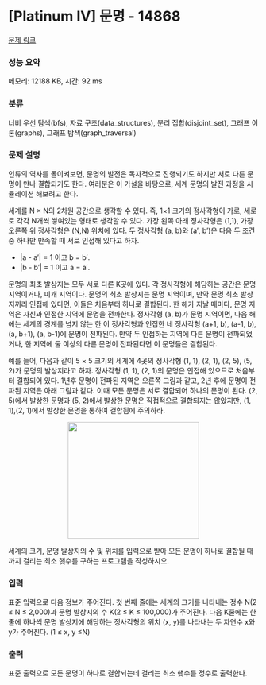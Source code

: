 # [Platinum IV] 문명 - 14868 

[문제 링크](https://www.acmicpc.net/problem/14868) 

### 성능 요약

메모리: 12188 KB, 시간: 92 ms

### 분류

너비 우선 탐색(bfs), 자료 구조(data_structures), 분리 집합(disjoint_set), 그래프 이론(graphs), 그래프 탐색(graph_traversal)

### 문제 설명

<p>인류의 역사를 돌이켜보면, 문명의 발전은 독자적으로 진행되기도 하지만 서로 다른 문명이 만나 결합되기도 한다. 여러분은 이 가설을 바탕으로, 세계 문명의 발전 과정을 시뮬레이션 해보려고 한다.</p>

<p>세계를 N × N의 2차원 공간으로 생각할 수 있다. 즉, 1×1 크기의 정사각형이 가로, 세로로 각각 N개씩 쌓여있는 형태로 생각할 수 있다. 가장 왼쪽 아래 정사각형은 (1,1), 가장 오른쪽 위 정사각형은 (N,N) 위치에 있다. 두 정사각형 (a, b)와 (a′, b′)은 다음 두 조건 중 하나만 만족할 때 서로 인접해 있다고 하자.</p>

<ul>
	<li>|a - a′| = 1 이고 b = b′.</li>
	<li>|b - b′| = 1 이고 a = a′.</li>
</ul>

<p>문명의 최초 발상지는 모두 서로 다른 K곳에 있다. 각 정사각형에 해당하는 공간은 문명 지역이거나, 미개 지역이다. 문명의 최초 발상지는 문명 지역이며, 만약 문명 최초 발상지끼리 인접해 있다면, 이들은 처음부터 하나로 결합된다. 한 해가 지날 때마다, 문명 지역은 자신과 인접한 지역에 문명을 전파한다. 정사각형 (a, b)가 문명 지역이면, 다음 해에는 세계의 경계를 넘지 않는 한 이 정사각형과 인접한 네 정사각형 (a+1, b), (a-1, b), (a, b+1), (a, b-1)에 문명이 전파된다. 만약 두 인접하는 지역에 다른 문명이 전파되었거나, 한 지역에 둘 이상의 다른 문명이 전파된다면 이 문명들은 결합된다.</p>

<p>예를 들어, 다음과 같이 5 × 5 크기의 세계에 4곳의 정사각형 (1, 1), (2, 1), (2, 5), (5, 2)가 문명의 발상지라고 하자. 정사각형 (1, 1), (2, 1)의 문명은 인접해 있으므로 처음부터 결합되어 있다. 1년후 문명이 전파된 지역은 오른쪽 그림과 같고, 2년 후에 문명이 전파된 지역은 아래 그림과 같다. 이때 모든 문명은 서로 결합되어 하나의 문명이 된다. (2, 5)에서 발상한 문명과 (5, 2)에서 발상한 문명은 직접적으로 결합되지는 않았지만, (1, 1),(2, 1)에서 발상한 문명을 통하여 결합됨에 주의하라.</p>

<p style="text-align: center;"><img alt="" src="https://onlinejudgeimages.s3-ap-northeast-1.amazonaws.com/problem/14868/1.png" style="height:235px; width:264px"></p>

<p>세계의 크기, 문명 발상지의 수 및 위치를 입력으로 받아 모든 문명이 하나로 결합될 때까지 걸리는 최소 햇수를 구하는 프로그램을 작성하시오.</p>

### 입력 

 <p>표준 입력으로 다음 정보가 주어진다. 첫 번째 줄에는 세계의 크기를 나타내는 정수 N(2 ≤ N ≤ 2,000)과 문명 발상지의 수 K(2 ≤ K ≤ 100,000)가 주어진다. 다음 K줄에는 한 줄에 하나씩 문명 발상지에 해당하는 정사각형의 위치 (x, y)를 나타내는 두 자연수 x와 y가 주어진다. (1 ≤ x, y ≤N)</p>

### 출력 

 <p>표준 출력으로 모든 문명이 하나로 결합되는데 걸리는 최소 햇수를 정수로 출력한다.</p>

